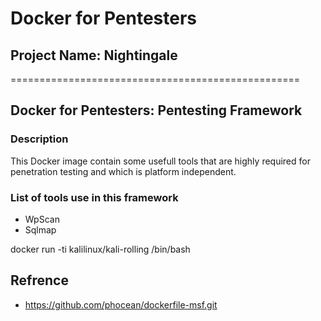 # Docker for Pentesters
## Project Name: Nightingale
==================================================
## Docker for Pentesters: Pentesting Framework 

### Description
This Docker image contain some usefull tools that are highly required for penetration testing and which is platform independent.

### List of tools use in this framework
- WpScan
- Sqlmap
 









docker run -ti kalilinux/kali-rolling /bin/bash



## Refrence 
- https://github.com/phocean/dockerfile-msf.git